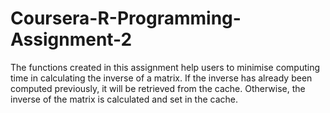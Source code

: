 # Coursera-R-Programming-Assignment-2
The functions created in this assignment help users to minimise computing time in calculating the inverse of a matrix.
If the inverse has already been computed previously, it will be retrieved from the cache. Otherwise, the inverse of 
the matrix is calculated and set in the cache.
